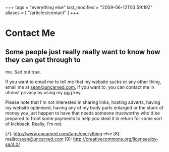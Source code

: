 +++
tags = "everything else"
last_modified = "2009-06-12T03:59:19Z"
aliases = [ "/articles/contact" ]
+++
# Contact Me

## Some people just really really want to know how they can get through to
me. Sad but true.

If you want to email me to tell me that my website sucks or any other
thing, email me at [sean@uncarved.com.][5] If you want to, you can
contact me in utmost privacy by using my [gpg][6] key.

Please note that I'm not interested in sharing links, hosting adverts,
having my website optimised, having any of my body parts enlarged or
the stack of money you just happen to have that needs someone
trustworthy who'd be prepared to front some payments to help you steal
it in return for some sort of kickback. Really, I'm not.

[1]: http://www.uncarved.com/articles/contact
[2]: http://www.uncarved.com/
[3]: http://www.uncarved.com/articles/contact
[4]: http://www.uncarved.com/login/
[5]: mailto:sean@uncarved.com
[6]: http://www.uncarved.com/static/sean.gpg
[7]: http://www.uncarved.com/tags/everything else
[8]: mailto:sean@uncarved.com
[9]: http://creativecommons.org/licenses/by-sa/4.0/
